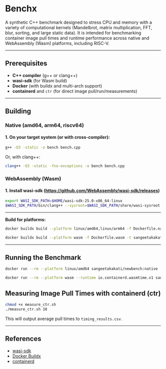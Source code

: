# Benchx

A synthetic C++ benchmark designed to stress CPU and memory with a variety of computational kernels (Mandelbrot, matrix multiplication, FFT, blur, sorting, and large static data). It is intended for benchmarking container image pull times and runtime performance across native and WebAssembly (Wasm) platforms, including RISC-V.

---

## Prerequisites

- **C++ compiler** (g++ or clang++)
- **wasi-sdk** (for Wasm build)
- **Docker** (with buildx and multi-arch support)
- **containerd** and `ctr` (for direct image pull/run/measurements)
---

## Building

### Native (amd64, arm64, riscv64)

#### 1. On your target system (or with cross-compiler):
```sh
g++ -O3 -static -o bench bench.cpp
```
Or, with clang++:
```sh
clang++ -O3 -static -fno-exceptions -o bench bench.cpp
```


### WebAssembly (Wasm)

#### 1. Install wasi-sdk (https://github.com/WebAssembly/wasi-sdk/releases)
```sh
export WASI_SDK_PATH=$HOME/wasi-sdk-25.0-x86_64-linux
$WASI_SDK_PATH/bin/clang++ --sysroot=$WASI_SDK_PATH/share/wasi-sysroot -O3 -fno-exceptions -o bench.wasm bench.cpp
```

---


**Build for platforms:**
```sh
docker buildx build --platform linux/amd64,linux/arm64 -f Dockerfile.native -t sangeetakakati/newbench:native --output type=image,push=true .
```

```sh
docker buildx build --platform wasm -f Dockerfile.wasm -t sangeetakakati/newbench:wasm --output type=image,push=true .
```

---

## Running the Benchmark

```sh
docker run --rm --platform linux/amd64 sangeetakakati/newbench:native
```

```sh
docker run --rm --platform wasm --runtime io.containerd.wasmtime.v1 sangeetakakati/newbench:wasm
```


## Measuring Image Pull Times with containerd (ctr)

```sh
chmod +x measure_ctr.sh
./measure_ctr.sh 10
```

This will output average pull times to `timing_results.csv`.

---

## References
- [wasi-sdk](https://github.com/WebAssembly/wasi-sdk)
- [Docker Buildx](https://docs.docker.com/build/buildx/working-with-buildx/)
- [containerd](https://containerd.io/)
